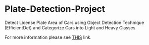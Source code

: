 # Plate-Detection-Project
Detect License Plate Area of Cars using Object Detection Technique (EfficientDet) and Categorize Cars into Light and Heavy Classes.

For more information please see [THIS](https://drive.google.com/file/d/1JVQ8ud2WKoQgtZyU8M2eE0DnrhqQXTIP/view?usp=sharing) link.
